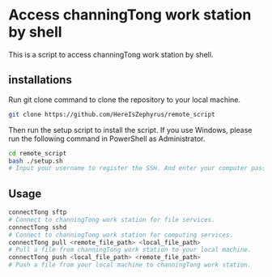 # Access channingTong work station by shell

This is a script to access channingTong work station by shell.

## installations

Run git clone command to clone the repository to your local machine.

```bash
git clone https://github.com/HereIsZephyrus/remote_script
```

Then run the setup script to install the script.
If you use Windows, please run the following command in PowerShell as Administrator.

```bash
cd remote_script
bash ./setup.sh
# Input your username to register the SSH. And enter your computer password to install the script.
```

## Usage

```bash
connectTong sftp
# Connect to channingTong work station for file services.
connectTong sshd
# Connect to channingTong work station for computing services.
connectTong pull <remote_file_path> <local_file_path>
# Pull a file from channingTong work station to your local machine.
connectTong push <local_file_path> <remote_file_path>
# Push a file from your local machine to channingTong work station.
```
